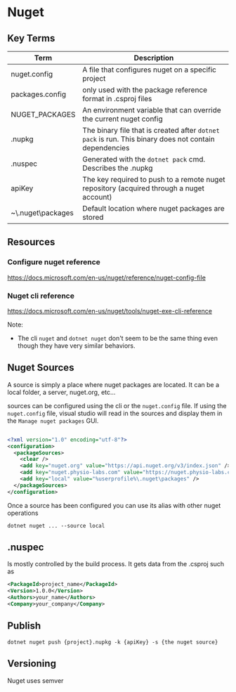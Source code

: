 
# Nuget

## Key Terms

| Term | Description      |
| ---- | ---------------- |
| nuget.config     | A file that configures nuget on a specific project |
| packages.config     | only used with the package reference format in .csproj files |
|NUGET_PACKAGES| An environment variable that can override the current nuget config|
|.nupkg| The binary file that is created after `dotnet pack` is run. This binary does not contain dependencies|
|.nuspec|Generated with the `dotnet pack` cmd. Describes the .nupkg|
|apiKey| The key required to push to a remote nuget repository (acquired through a nuget account)|
|~\\.nuget\packages|Default location where nuget packages are stored|

## Resources

### Configure nuget reference

https://docs.microsoft.com/en-us/nuget/reference/nuget-config-file

### Nuget cli reference

https://docs.microsoft.com/en-us/nuget/tools/nuget-exe-cli-reference

Note:

- The cli `nuget` and `dotnet nuget` don't seem to be the same thing even though they have very similar behaviors.

## Nuget Sources

A source is simply a place where nuget packages are located. It can be a local folder, a server, nuget.org, etc...

sources can be configured using the cli or the `nuget.config` file. If using the `nuget.config` file, visual studio will read in the sources and display them in the `Manage nuget packages` GUI.

```xml

<?xml version="1.0" encoding="utf-8"?>
<configuration>
  <packageSources>
    <clear />
    <add key="nuget.org" value="https://api.nuget.org/v3/index.json" />
    <add key="nuget.physio-labs.com" value="https://nuget.physio-labs.com/api/v2" />
    <add key="local" value="%userprofile%\.nuget\packages" />
  </packageSources>
</configuration>

```

Once a source has been configured you can use its alias with other nuget operations

`dotnet nuget ... --source local`

## .nuspec

Is mostly controlled by the build process. It gets data from the .csproj such as 

```xml
<PackageId>project_name</PackageId>
<Version>1.0.0</Version>
<Authors>your_name</Authors>
<Company>your_company</Company>
```

## Publish

`dotnet nuget push {project}.nupkg -k {apiKey} -s {the nuget source}`

## Versioning

Nuget uses semver
<!--stackedit_data:
eyJoaXN0b3J5IjpbNDI0NzExMDMwXX0=
-->